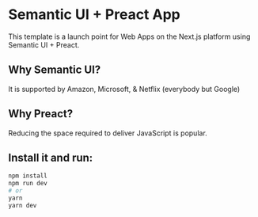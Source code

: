 # Semantic UI + Preact App

This template is a launch point for Web Apps on the Next.js platform using Semantic UI + Preact.

## Why Semantic UI?

It is supported by Amazon, Microsoft, & Netflix (everybody but Google)

## Why Preact?

Reducing the space required to deliver JavaScript is popular.

## Install it and run:

```bash
npm install
npm run dev
# or
yarn
yarn dev
```
